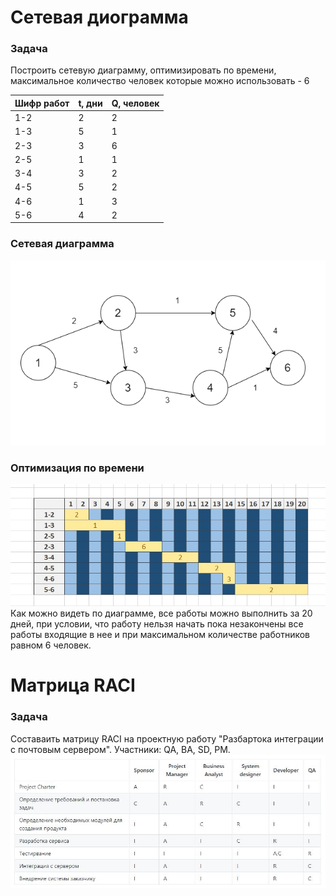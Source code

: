 # Сетевая диограмма
### Задача
Построить сетевую диаграмму, оптимизировать по времени, максимальное количество человек которые можно использовать - 6

|Шифр работ|t, дни|Q, человек|
|----------|------|----------|
|1-2       |2     |2         |
|1-3       |5     |1         |
|2-3       |3     |6         |
|2-5       |1     |1         |
|3-4       |3     |2         |
|4-5       |5     |2         |
|4-6       |1     |3         |
|5-6       |4     |2         |

### Сетевая диаграмма
<img src="graph_diagr.png">

### Оптимизация по времени
<img src="cет диагр.jpg">
Как можно видеть по диаграмме, все работы можно выполнить за 20 дней, при условии, что работу нельзя начать пока незакончены все работы входящие в нее и при максимальном количестве работников равном 6 человек.


# Матрица RACI
### Задача
Составаить матрицу RACI на проектную работу "Разбартока интеграции с почтовым сервером". Участники: QA, BA, SD, PM.
<img src="RACI.jpg">
